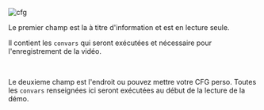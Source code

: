 ![cfg](/images/docs/movie/cfg-options.png)

Le premier champ est la à titre d'information et est en lecture seule.

Il contient les `convars` qui seront exécutées et nécessaire pour l'enregistrement de la vidéo.

<br />

Le deuxieme champ est l'endroit ou pouvez mettre votre CFG perso. Toutes les `convars` renseignées ici seront exécutées au début de la lecture de la démo.
